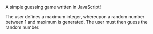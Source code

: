 A simple guessing game written in JavaScript! 

The user defines a maximum integer, whereupon a random number between 1 and maximum is generated.
The user must then guess the random number. 
